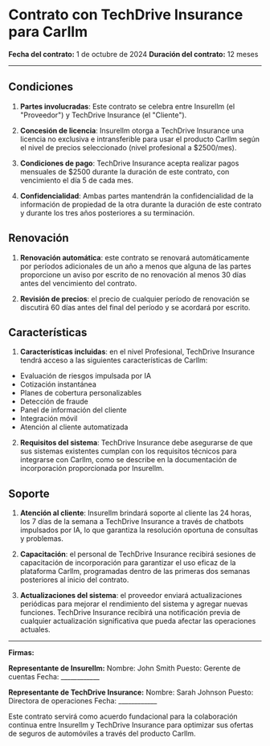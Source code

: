 # Contrato con TechDrive Insurance para Carllm

**Fecha del contrato:** 1 de octubre de 2024
**Duración del contrato:** 12 meses

---

## Condiciones

1. **Partes involucradas**: Este contrato se celebra entre Insurellm (el "Proveedor") y TechDrive Insurance (el "Cliente").

2. **Concesión de licencia**: Insurellm otorga a TechDrive Insurance una licencia no exclusiva e intransferible para usar el producto Carllm según el nivel de precios seleccionado (nivel profesional a $2500/mes).

3. **Condiciones de pago**: TechDrive Insurance acepta realizar pagos mensuales de $2500 durante la duración de este contrato, con vencimiento el día 5 de cada mes.

4. **Confidencialidad**: Ambas partes mantendrán la confidencialidad de la información de propiedad de la otra durante la duración de este contrato y durante los tres años posteriores a su terminación.

## Renovación

1. **Renovación automática**: este contrato se renovará automáticamente por períodos adicionales de un año a menos que alguna de las partes proporcione un aviso por escrito de no renovación al menos 30 días antes del vencimiento del contrato.

2. **Revisión de precios**: el precio de cualquier período de renovación se discutirá 60 días antes del final del período y se acordará por escrito.

## Características

1. **Características incluidas**: en el nivel Profesional, TechDrive Insurance tendrá acceso a las siguientes características de Carllm:
- Evaluación de riesgos impulsada por IA
- Cotización instantánea
- Planes de cobertura personalizables
- Detección de fraude
- Panel de información del cliente
- Integración móvil
- Atención al cliente automatizada

2. **Requisitos del sistema**: TechDrive Insurance debe asegurarse de que sus sistemas existentes cumplan con los requisitos técnicos para integrarse con Carllm, como se describe en la documentación de incorporación proporcionada por Insurellm.

## Soporte

1. **Atención al cliente**: Insurellm brindará soporte al cliente las 24 horas, los 7 días de la semana a TechDrive Insurance a través de chatbots impulsados ​​por IA, lo que garantiza la resolución oportuna de consultas y problemas.

2. **Capacitación**: el personal de TechDrive Insurance recibirá sesiones de capacitación de incorporación para garantizar el uso eficaz de la plataforma Carllm, programadas dentro de las primeras dos semanas posteriores al inicio del contrato.

3. **Actualizaciones del sistema**: el proveedor enviará actualizaciones periódicas para mejorar el rendimiento del sistema y agregar nuevas funciones. TechDrive Insurance recibirá una notificación previa de cualquier actualización significativa que pueda afectar las operaciones actuales.

---

**Firmas:**

**Representante de Insurellm:**
Nombre: John Smith
Puesto: Gerente de cuentas
Fecha: ____________

**Representante de TechDrive Insurance:**
Nombre: Sarah Johnson
Puesto: Directora de operaciones
Fecha: ____________

Este contrato servirá como acuerdo fundacional para la colaboración continua entre Insurellm y TechDrive Insurance para optimizar sus ofertas de seguros de automóviles a través del producto Carllm.